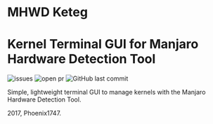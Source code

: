 # MHWD Keteg
# Kernel Terminal GUI for Manjaro Hardware Detection Tool
![issues](https://img.shields.io/github/issues/Phoenix1747/mhwd-keteg.svg?style=flat-square) ![open pr](https://img.shields.io/github/issues-pr-raw/phoenix1747/mhwd-keteg.svg?style=flat-square) ![GitHub last commit](https://img.shields.io/github/last-commit/phoenix1747/mhwd-keteg.svg?style=flat-square)


Simple, lightweight terminal GUI to manage kernels with the Manjaro Hardware Detection Tool.


2017, Phoenix1747.
